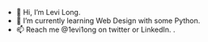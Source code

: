 - 👋 Hi, I’m Levi Long.
- 🌱 I’m currently learning Web Design with some Python.
- 📫 Reach me @1evi1ong on twitter or LinkedIn.
.

